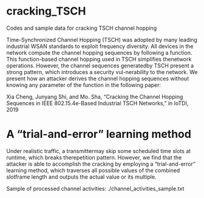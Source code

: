 # cracking_TSCH
Codes and sample data for cracking TSCH channel hopping

Time-Synchronized Channel Hopping (TSCH) was adopted by many leading industrial WSAN standards to exploit frequency diversity. All devices in the network compute the channel hopping sequences by following a function. This function-based channel hopping used in TSCH simplifies thenetwork operations. However, the channel sequences generatedby TSCH present a strong pattern, which introduces a security vul-nerability to the network. We present how an attacker derives the channel hopping sequences without knowing any parameter of the function in the following paper:

Xia Cheng, Junyang Shi, and Mo. Sha, “Cracking the Channel Hopping Sequences in IEEE 802.15.4e-Based Industrial TSCH Networks,” in IoTDI, 2019


# A “trial-and-error” learning method

Under realistic traffic, a transmittermay skip some scheduled time slots at runtime, which breaks therepetition pattern. However, we find that the attacker is able to accomplish the cracking by employing a “trial-and-error” learning method, which traverses all possible values of the combined slotframe length and outputs the actual value or its multiple.

Sample of processed channel activities: ./channel_activities_sample.txt
